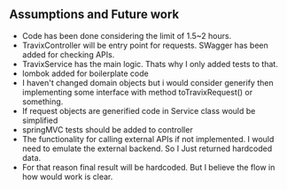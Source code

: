 ## Assumptions and Future work

 - Code has been done considering the limit of 1.5~2 hours.
 - TravixController will be entry point for requests. SWagger has been added for checking APIs.
 - TravixService has the main logic. Thats why I only added tests to that.
 - lombok added for boilerplate code
 - I haven't changed domain objects but i would consider generify then implementing some interface with method toTravixRequest() or something.
 - If request objects are generified code in Service class would be simplified
 - springMVC tests should be added to controller
 - The functionality for calling external APIs if not implemented. I would need to emulate the external backend. So I Just returned hardcoded data.
 - For that reason final result will be hardcoded. But I believe the flow in how would work is clear.